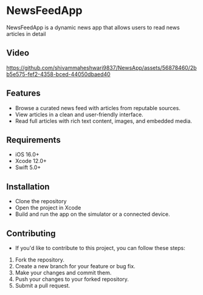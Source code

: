 # NewsFeedApp
NewsFeedApp is a dynamic news app that allows users to read news articles in detail

## Video

https://github.com/shivammaheshwari9837/NewsApp/assets/56878460/2bb5e575-fef2-4358-bced-44050dbaed40

## Features
- Browse a curated news feed with articles from reputable sources.
- View articles in a clean and user-friendly interface.
- Read full articles with rich text content, images, and embedded media.

## Requirements
- iOS 16.0+
- Xcode 12.0+
- Swift 5.0+

## Installation
- Clone the repository
- Open the project in Xcode
- Build and run the app on the simulator or a connected device.

## Contributing
- If you'd like to contribute to this project, you can follow these steps:
1. Fork the repository.
2. Create a new branch for your feature or bug fix.
3. Make your changes and commit them.
4. Push your changes to your forked repository.
5. Submit a pull request.
